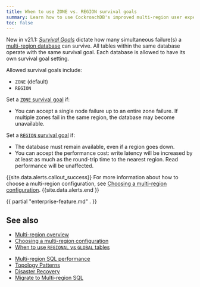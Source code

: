 ```yaml
---
title: When to use ZONE vs. REGION survival goals
summary: Learn how to use CockroachDB's improved multi-region user experience.
toc: false
---
```


<span class="version-tag">New in v21.1:</span> [_Survival Goals_](multiregion-overview.html#survival-goals) dictate how many simultaneous failure(s) a [multi-region database](multiregion-overview.html) can survive.  All tables within the same database operate with the same survival goal. Each database is allowed to have its own survival goal setting.

Allowed survival goals include:

- `ZONE` (default)
- `REGION`

Set a [`ZONE` survival goal](multiregion-overview.html#surviving-zone-failures) if:

- You can accept a single node failure up to an entire zone failure. If multiple zones fail in the same region, the database may become unavailable.

Set a [`REGION` survival goal](multiregion-overview.html#surviving-region-failures) if:

- The database must remain available, even if a region goes down.
- You can accept the performance cost: write latency will be increased by at least as much as the round-trip time to the nearest region. Read performance will be unaffected.

{{site.data.alerts.callout_success}}
For more information about how to choose a multi-region configuration, see [Choosing a multi-region configuration](choosing-a-multi-region-configuration.html).
{{site.data.alerts.end }}

{{ partial "enterprise-feature.md" . }}

## See also

+ [Multi-region overview](multiregion-overview.html)
+ [Choosing a multi-region configuration](choosing-a-multi-region-configuration.html)
+ [When to use `REGIONAL` vs `GLOBAL` tables](when-to-use-regional-vs-global-tables.html)
- [Multi-region SQL performance](demo-low-latency-multi-region-deployment.html)
- [Topology Patterns](topology-patterns.html)
- [Disaster Recovery](disaster-recovery.html)
- [Migrate to Multi-region SQL](migrate-to-multiregion-sql.html)
